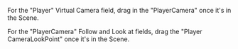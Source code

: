 For the "Player" Virtual Camera field, drag in the "PlayerCamera" once it's in the Scene.

For the "PlayerCamera" Follow and Look at fields, drag the "Player CameraLookPoint" once it's in the Scene.
